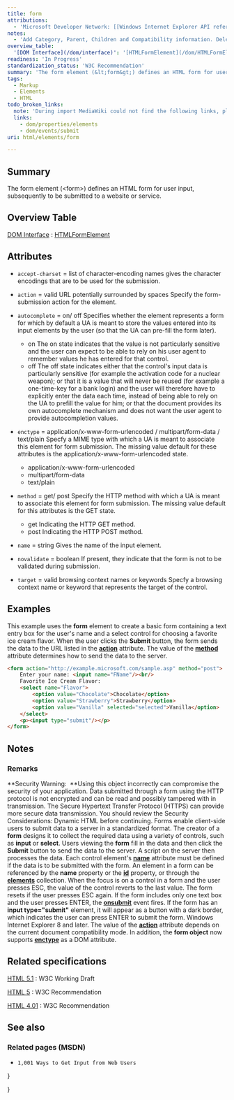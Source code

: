 ```yaml
---
title: form
attributions:
  - 'Microsoft Developer Network: [[Windows Internet Explorer API reference](http://msdn.microsoft.com/en-us/library/ie/hh828809%28v=vs.85%29.aspx) Article]'
notes:
  - 'Add Category, Parent, Children and Compatibility information. Delete HTML information sub section.'
overview_table:
  '[DOM Interface](/dom/interface)': '[HTMLFormElement](/dom/HTMLFormElement)'
readiness: 'In Progress'
standardization_status: 'W3C Recommendation'
summary: 'The form element (&lt;form&gt;) defines an HTML form for user input, subsequently to be submitted to a website or service.'
tags:
  - Markup
  - Elements
  - HTML
todo_broken_links:
  note: 'During import MediaWiki could not find the following links, please fix and adjust this list.'
  links:
    - dom/properties/elements
    - dom/events/submit
uri: html/elements/form

---
```

## Summary

The form element (&lt;form&gt;) defines an HTML form for user input, subsequently to be submitted to a website or service.

## Overview Table

[DOM Interface](/dom/interface)
:   [HTMLFormElement](/dom/HTMLFormElement)

## Attributes

-   `accept-charset` = list of character-encoding names
    gives the character encodings that are to be used for the submission.

-   `action` = valid URL potentially surrounded by spaces
    Specify the form-submission action for the element.

-   `autocomplete` = on/ off
    Specifies whether the element represents a form for which by default a UA is meant to store the values entered into its input elements by the user (so that the UA can pre-fill the form later).
    -   on
        The on state indicates that the value is not particularly sensitive and the user can expect to be able to rely on his user agent to remember values he has entered for that control.
    -   off
        The off state indicates either that the control's input data is particularly sensitive (for example the activation code for a nuclear weapon); or that it is a value that will never be reused (for example a one-time-key for a bank login) and the user will therefore have to explicitly enter the data each time, instead of being able to rely on the UA to prefill the value for him; or that the document provides its own autocomplete mechanism and does not want the user agent to provide autocompletion values.

-   `enctype` = application/x-www-form-urlencoded / multipart/form-data / text/plain
    Specfy a MIME type with which a UA is meant to associate this element for form submission.
    The missing value default for these attributes is the application/x-www-form-urlencoded state.
    -   application/x-www-form-urlencoded
    -   multipart/form-data
    -   text/plain

-   `method` = get/ post
    Specify the HTTP method with which a UA is meant to associate this element for form submission.
    The missing value default for this attributes is the GET state.
    -   get
        Indicating the HTTP GET method.
    -   post
        Indicating the HTTP POST method.

-   `name` = string
    Gives the name of the input element.

-   `novalidate` = boolean
    If present, they indicate that the form is not to be validated during submission.

-   `target` = valid browsing context names or keywords
    Specfy a browsing context name or keyword that represents the target of the control.

## Examples

This example uses the **form** element to create a basic form containing a text entry box for the user's name and a select control for choosing a favorite ice cream flavor. When the user clicks the **Submit** button, the form sends the data to the URL listed in the [**action**](/html/attributes/action) attribute. The value of the [**method**](/html/attributes/method) attribute determines how to send the data to the server.

``` html
<form action="http://example.microsoft.com/sample.asp" method="post">
    Enter your name: <input name="FName"/><br/>
    Favorite Ice Cream Flavor:
    <select name="Flavor">
        <option value="Chocolate">Chocolate</option>
        <option value="Strawberry">Strawberry</option>
        <option value="Vanilla" selected="selected">Vanilla</option>
    </select>
    <p><input type="submit"/></p>
</form>
```

## Notes

### Remarks

**Security Warning:  **Using this object incorrectly can compromise the security of your application. Data submitted through a form using the HTTP protocol is not encrypted and can be read and possibly tampered with in transmission. The Secure Hypertext Transfer Protocol (HTTPS) can provide more secure data transmission. You should review the Security Considerations: Dynamic HTML before continuing. Forms enable client-side users to submit data to a server in a standardized format. The creator of a **form** designs it to collect the required data using a variety of controls, such as **input** or **select**. Users viewing the **form** fill in the data and then click the **Submit** button to send the data to the server. A script on the server then processes the data. Each control element's [**name**](/html/attributes/name_(frames)) attribute must be defined if the data is to be submitted with the form. An element in a form can be referenced by the **name** property or the [**id**](/html/attributes/id) property, or through the [**elements**](/w/index.php?title=dom/properties/elements&action=edit&redlink=1) collection. When the focus is on a control in a form and the user presses ESC, the value of the control reverts to the last value. The form resets if the user presses ESC again. If the form includes only one text box and the user presses ENTER, the [**onsubmit**](/w/index.php?title=dom/events/submit&action=edit&redlink=1) event fires. If the form has an **input type="submit"** element, it will appear as a button with a dark border, which indicates the user can press ENTER to submit the form. Windows Internet Explorer 8 and later. The value of the [**action**](/html/attributes/action) attribute depends on the current document compatibility mode. In addition, the **form object** now supports [**enctype**](/html/attributes/enctype) as a DOM attribute.

## Related specifications

[HTML 5.1](http://www.w3.org/TR/html51/forms.html#the-form-element)
:   W3C Working Draft

[HTML 5](http://www.w3.org/TR/html5/forms.html#the-form-element)
:   W3C Recommendation

[HTML 4.01](http://www.w3.org/TR/html401/interact/forms.html#edef-FORM)
:   W3C Recommendation

## See also

### Related pages (MSDN)

-   `1,001 Ways to Get Input from Web Users`

 }

}
